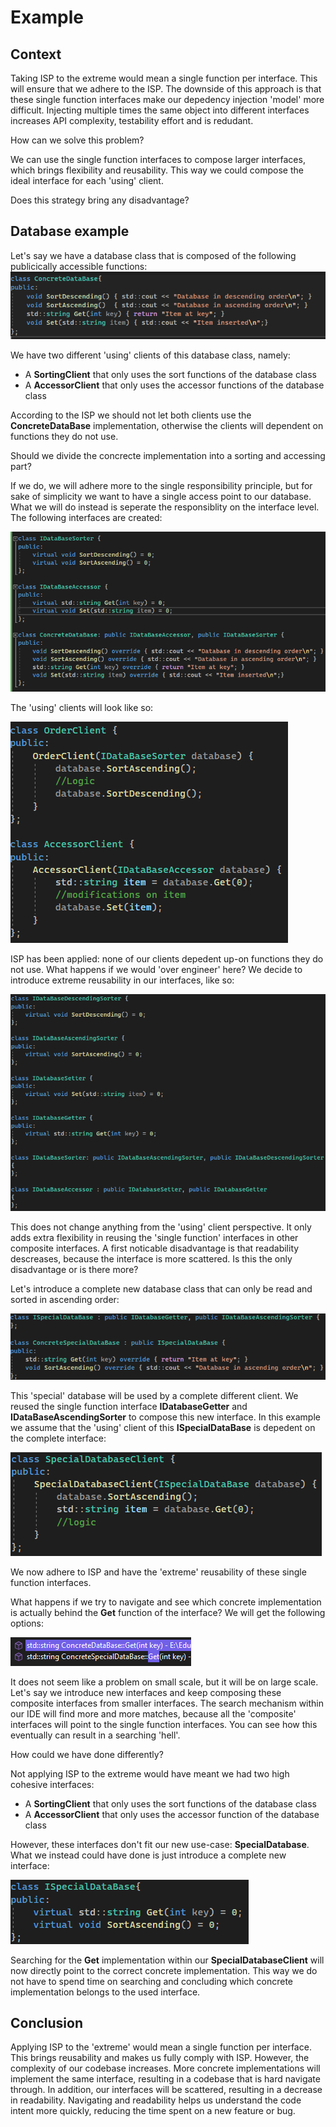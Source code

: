 # Example
## Context

Taking ISP to the extreme would mean a single function per interface. This will ensure that we adhere to the ISP. The downside of this approach is that these single function interfaces make our depedency injection 'model' more difficult. Injecting multiple times the same object into different interfaces increases API complexity, testability effort and is redudant. 

How can we solve this problem? 

We can use the single function interfaces to compose larger interfaces, which brings flexibility and reusability. This way we could compose the ideal interface for each 'using' client. 

Does this strategy bring any disadvantage?

## Database example

Let's say we have a database class that is composed of the following publicically accessible functions:
![alt text](ConcreteDatabase.png "ConcreteDatabase")

We have two different 'using' clients of this database class, namely:
 * A **SortingClient** that only uses the sort functions of the database class
 * A **AccessorClient** that only uses the accessor functions of the database class

 According to the ISP we should not let both clients use the **ConcreteDataBase** implementation, otherwise the clients will dependent on functions they do not use. 
 
 Should we divide the concrecte implementation into a sorting and accessing part? 
 
 If we do, we will adhere more to the single responsibility principle, but for sake of simplicity we want to have a single access point to our database. What we will do instead is seperate the responsiblity on the interface level. The following interfaces are created:

![alt text](TwoInterfaces.png "TwoInterfaces")

The 'using' clients will look like so:

![alt text](UsingClients.png "ConcreteDatabase")

ISP has been applied: none of our clients depedent up-on functions they do not use. What happens if we would 'over engineer' here? We decide to introduce extreme reusability in our interfaces, like so:

![alt text](SixInterfaces.png "SixInterfaces")

This does not change anything from the 'using' client perspective. It only adds extra flexibility in reusing the 'single function' interfaces in other composite interfaces. A first noticable disadvantage is that readability descreases, because the interface is more scattered. Is this the only disadvantage or is there more?

Let's introduce a complete new database class that can only be read and sorted in ascending order:

![alt text](SpecialDatabase.png "SpecialDatabase")

This 'special' database will be used by a complete different client. We reused the single function interface **IDatabaseGetter** and **IDataBaseAscendingSorter** to compose this new interface. In this example we assume that the 'using' client of this **ISpecialDataBase** is depedent on the complete interface:

![alt text](SpecialDatabaseClient.png "SpecialDatabaseClient")

We now adhere to ISP and have the 'extreme' reusability of these single function interfaces.

What happens if we try to navigate and see which concrete implementation is actually behind the **Get** function of the interface? We will get the following options:

![alt text](Search.png "Search")

 It does not seem like a problem on small scale, but it will be on large scale. Let's say we introduce new interfaces and keep composing these composite interfaces from smaller interfaces. The search mechanism within our IDE will find more and more matches, because all the 'composite' interfaces will point to the single function interfaces. You can see how this eventually can result in a searching 'hell'. 

How could we have done differently?

Not applying ISP to the extreme would have meant we had two high cohesive interfaces:
 * A **SortingClient** that only uses the sort functions of the database class
 * A **AccessorClient** that only uses the accessor function of the database class

However, these interfaces don't fit our new use-case: **SpecialDatabase**. What we instead could have done is just introduce a complete new interface:

![alt text](SpecialDatabaseNewInterface.png "SpecialDatabaseNewInterface")

Searching for the **Get** implementation within our **SpecialDatabaseClient** will now directly point to the correct concrete implementation. This way we do not have to spend time on searching and concluding which concrete implementation belongs to the used interface.

## Conclusion
Applying ISP to the 'extreme' would mean a single function per interface. This brings reusability and makes us fully comply with ISP. However, the complexity of our codebase increases. More concrete implementations will implement the same interface, resulting in a codebase that is hard navigate through. In addition, our interfaces will be scattered, resulting in a decrease in readability. Navigating and readability helps us understand the code intent more quickly, reducing the time spent on a new feature or bug. 